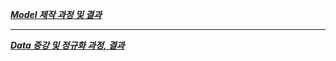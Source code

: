 [**_Model 제작 과정 및 결과_**](https://github.com/MBV-and-Kids/Model/blob/main/model.md)

---

[**_Data 증강 및 정규화 과정, 결과_**](https://github.com/MBV-and-Kids/Model/blob/main/data.md)

